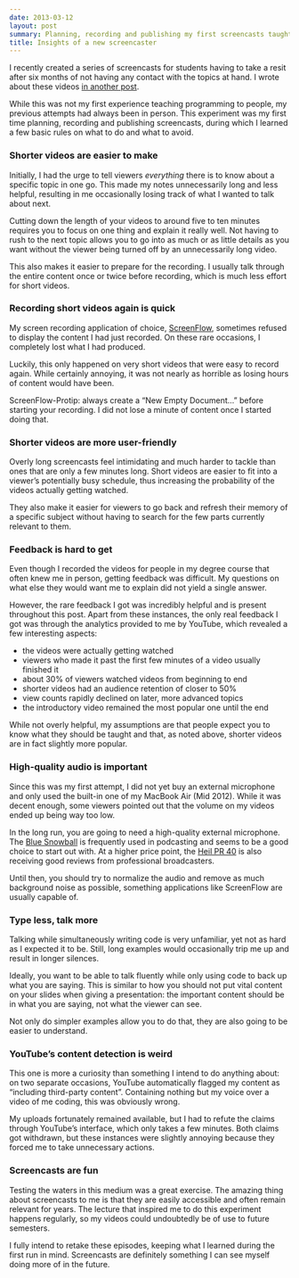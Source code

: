 ```yaml
---
date: 2013-03-12
layout: post
summary: Planning, recording and publishing my first screencasts taught me a few basics to look out for when getting started in the area of infoproducts.
title: Insights of a new screencaster
---
```


I recently created a series of screencasts for students having to take a resit
after six months of not having any contact with the topics at hand. I wrote
about these videos [in another post](/blog/screencasts-on-standard-ml-german/).

While this was not my first experience teaching programming to people, my
previous attempts had always been in person. This experiment was my first time
planning, recording and publishing screencasts, during which I learned a few
basic rules on what to do and what to avoid.


### Shorter videos are easier to make

Initially, I had the urge to tell viewers *everything* there is to know about a
specific topic in one go. This made my notes unnecessarily long and less
helpful, resulting in me occasionally losing track of what I wanted to talk
about next.

Cutting down the length of your videos to around five to ten minutes requires
you to focus on one thing and explain it really well. Not having to rush to the
next topic allows you to go into as much or as little details as you want
without the viewer being turned off by an unnecessarily long video.

This also makes it easier to prepare for the recording. I usually talk through
the entire content once or twice before recording, which is much less effort for
short videos.


### Recording short videos again is quick

My screen recording application of choice,
[ScreenFlow](http://www.telestream.net/screenflow/overview.htm), sometimes
refused to display the content I had just recorded. On these rare occasions, I
completely lost what I had produced.

Luckily, this only happened on very short videos that were easy to record again.
While certainly annoying, it was not nearly as horrible as losing hours of
content would have been.

ScreenFlow-Protip: always create a “New Empty Document&hellip;” before starting
your recording. I did not lose a minute of content once I started doing that.


### Shorter videos are more user-friendly

Overly long screencasts feel intimidating and much harder to tackle than ones
that are only a few minutes long. Short videos are easier to fit into a viewer’s
potentially busy schedule, thus increasing the probability of the videos
actually getting watched.

They also make it easier for viewers to go back and refresh their memory of a
specific subject without having to search for the few parts currently relevant
to them.


### Feedback is hard to get

Even though I recorded the videos for people in my degree course that often knew
me in person, getting feedback was difficult. My questions on what else they
would want me to explain did not yield a single answer.

However, the rare feedback I got was incredibly helpful and is present
throughout this post. Apart from these instances, the only real feedback I got
was through the analytics provided to me by YouTube, which revealed a few
interesting aspects:

- the videos were actually getting watched
- viewers who made it past the first few minutes of a video usually finished it
- about 30% of viewers watched videos from beginning to end
- shorter videos had an audience retention of closer to 50%
- view counts rapidly declined on later, more advanced topics
- the introductory video remained the most popular one until the end

While not overly helpful, my assumptions are that people expect you to know what
they should be taught and that, as noted above, shorter videos are in fact
slightly more popular.


### High-quality audio is important

Since this was my first attempt, I did not yet buy an external microphone and
only used the built-in one of my MacBook Air (Mid 2012). While it was decent
enough, some viewers pointed out that the volume on my videos ended up being way
too low.

In the long run, you are going to need a high-quality external microphone. The
[Blue Snowball](http://bluemic.com/snowball/) is frequently used in podcasting
and seems to be a good choice to start out with. At a higher price point, the
[Heil PR 40](http://www.heilsound.com/pro/microphones/pr-40) is also receiving
good reviews from professional broadcasters.

Until then, you should try to normalize the audio and remove as much background
noise as possible, something applications like ScreenFlow are usually capable
of.


### Type less, talk more

Talking while simultaneously writing code is very unfamiliar, yet not as hard as
I expected it to be. Still, long examples would occasionally trip me up and
result in longer silences.

Ideally, you want to be able to talk fluently while only using code to back up
what you are saying. This is similar to how you should not put vital content on
your slides when giving a presentation: the important content should be in what
you are saying, not what the viewer can see.

Not only do simpler examples allow you to do that, they are also going to be
easier to understand.


### YouTube’s content detection is weird

This one is more a curiosity than something I intend to do anything about: on
two separate occasions, YouTube automatically flagged my content as “including
third-party content”. Containing nothing but my voice over a video of me coding,
this was obviously wrong.

My uploads fortunately remained available, but I had to refute the claims
through YouTube’s interface, which only takes a few minutes. Both claims got
withdrawn, but these instances were slightly annoying because they forced me to
take unnecessary actions.


### Screencasts are fun

Testing the waters in this medium was a great exercise. The amazing thing about
screencasts to me is that they are easily accessible and often remain relevant
for years. The lecture that inspired me to do this experiment happens regularly,
so my videos could undoubtedly be of use to future semesters.

I fully intend to retake these episodes, keeping what I learned during the first
run in mind. Screencasts are definitely something I can see myself doing more of
in the future.
